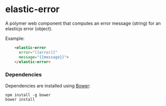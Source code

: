 # elastic-error

A polymer web component that computes an error message (string) for an elasticjs error (object).

Example:
```html
    <elastic-error
      error="[[error]]"
      message="{{message}}">
    </elastic-error>
```

### Dependencies

Dependencies are installed using [Bower](http://bower.io/):

    npm install -g bower
    bower install
